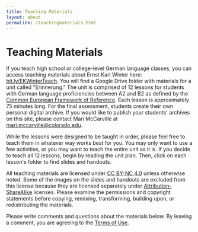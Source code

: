 ```yaml
---
title: Teaching Materials
layout: about
permalink: /teachingmaterials.html
---
```


# Teaching Materials 

If you teach high school or college-level German language classes, you can access teaching materials about Ernst Karl Winter here: [bit.ly/EKWinterTeach](https://drive.google.com/drive/folders/1qUFjtANOm1kX6L6RChtfLrqijrOSyv_f?usp=drive_link). You will find a Google Drive folder with materials for a unit called "Erinnerung." The unit is comprised of 12 lessons for students with German language proficiencies between A2 and B2 as defined by the [Common European Framework of Reference](https://www.coe.int/en/web/common-european-framework-reference-languages/level-descriptions). Each lesson is approximately 75 minutes long. For the final assessment, students create their own personal digital archive. If you would like to publish your students' archives on this site, please contact Mari McCarville at mari.mccarville@colorado.edu. 

While the lessons were designed to be taught in order, please feel free to teach them in whatever way works best for you. You may only want to use a few activities, or you may want to teach the entire unit as it is. If you decide to teach all 12 lessons, begin by reading the unit plan. Then, click on each lesson's folder to find slides and handouts.    

All teaching materials are licensed under [CC BY-NC 4.0](https://creativecommons.org/licenses/by-nc/4.0/) unless otherwise noted. Some of the images on the slides and handouts are excluded from this license because they are licensed separately under [Attribution-ShareAlike](https://guides.lib.umich.edu/creativecommons/licenses) licenses. Please examine the permissions and copyright statements before copying, remixing, transforming, building upon, or redistributing the materials.     

Please write comments and questions about the materials below. By leaving a comment, you are agreeing to the [Terms of Use](https://marimccarville.github.io/digital_exhibition/termsofuse.html).

